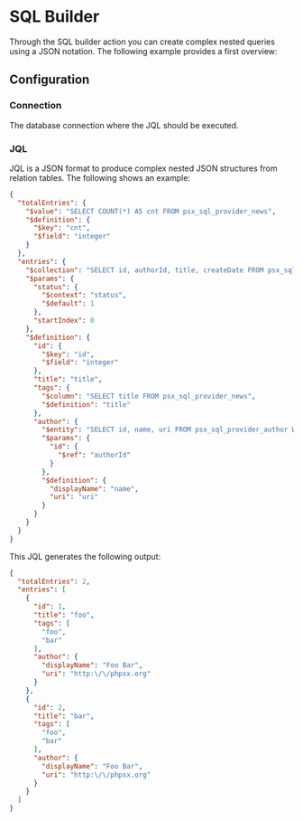 
# SQL Builder

Through the SQL builder action you can create complex nested queries using a JSON notation. The following example
provides a first overview:

## Configuration

### Connection

The database connection where the JQL should be executed.

### JQL

JQL is a JSON format to produce complex nested JSON structures from relation tables.
The following shows an example:

```json
{
  "totalEntries": {
    "$value": "SELECT COUNT(*) AS cnt FROM psx_sql_provider_news",
    "$definition": {
      "$key": "cnt",
      "$field": "integer"
    }
  },
  "entries": {
    "$collection": "SELECT id, authorId, title, createDate FROM psx_sql_provider_news WHERE status = :status ORDER BY id ASC LIMIT :startIndex, 8",
    "$params": {
      "status": {
        "$context": "status",
        "$default": 1
      },
      "startIndex": 0
    },
    "$definition": {
      "id": {
        "$key": "id",
        "$field": "integer"
      },
      "title": "title",
      "tags": {
        "$column": "SELECT title FROM psx_sql_provider_news",
        "$definition": "title"
      },
      "author": {
        "$entity": "SELECT id, name, uri FROM psx_sql_provider_author WHERE id = :id",
        "$params": {
          "id": {
            "$ref": "authorId"
          }
        },
        "$definition": {
          "displayName": "name",
          "uri": "uri"
        }
      }
    }
  }
}
```

This JQL generates the following output:

```json
{
  "totalEntries": 2,
  "entries": [
    {
      "id": 1,
      "title": "foo",
      "tags": [
        "foo",
        "bar"
      ],
      "author": {
        "displayName": "Foo Bar",
        "uri": "http:\/\/phpsx.org"
      }
    },
    {
      "id": 2,
      "title": "bar",
      "tags": [
        "foo",
        "bar"
      ],
      "author": {
        "displayName": "Foo Bar",
        "uri": "http:\/\/phpsx.org"
      }
    }
  ]
}
```

